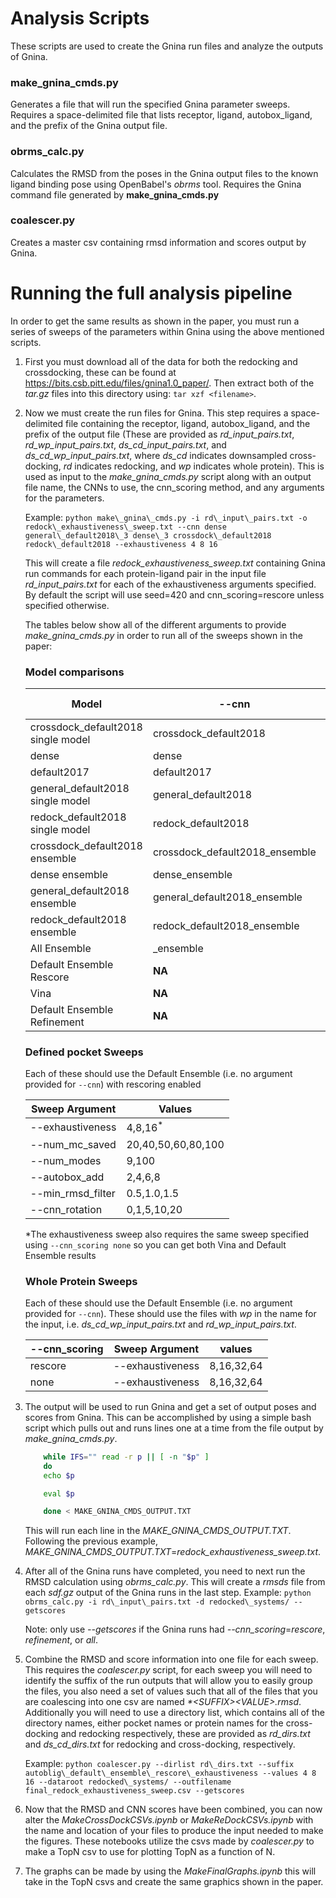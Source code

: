 # Analysis Scripts

These scripts are used to create the Gnina run files and analyze the outputs of Gnina.

### make\_gnina\_cmds.py
Generates a file that will run the specified Gnina parameter sweeps. Requires a space-delimited file that lists receptor, ligand, autobox\_ligand, and the prefix of the Gnina output file.

### obrms\_calc.py
Calculates the RMSD from the poses in the Gnina output files to the known ligand binding pose using OpenBabel's *obrms* tool. Requires the Gnina command file generated by **make\_gnina\_cmds.py**

### coalescer.py
Creates a master csv containing rmsd information and scores output by Gnina.

# Running the full analysis pipeline

In order to get the same results as shown in the paper, you must run a series of sweeps of the parameters within Gnina using the above mentioned scripts.
1. First you must download all of the data for both the redocking and crossdocking, these can be found at https://bits.csb.pitt.edu/files/gnina1.0_paper/. Then extract both of the *tar.gz* files into this directory using: `tar xzf <filename>`.

1. Now we must create the run files for Gnina. This step requires a space-delimited file containing the receptor, ligand, autobox\_ligand, and the prefix of the output file (These are provided as *rd\_input\_pairs.txt*, *rd\_wp\_input\_pairs.txt*, *ds\_cd\_input\_pairs.txt*, and *ds\_cd\_wp\_input\_pairs.txt*, where *ds\_cd* indicates downsampled cross-docking, *rd* indicates redocking, and *wp* indicates whole protein). This is used as input to the *make\_gnina\_cmds.py* script along with an output file name, the CNNs to use, the cnn\_scoring method, and any arguments for the parameters.

    Example: `python make\_gnina\_cmds.py -i rd\_input\_pairs.txt -o redock\_exhaustiveness\_sweep.txt --cnn dense general\_default2018\_3 dense\_3 crossdock\_default2018 redock\_default2018 --exhaustiveness 4 8 16`
    
    This will create a file *redock\_exhaustiveness\_sweep.txt* containing Gnina run commands for each protein-ligand pair in the input file *rd\_input\_pairs.txt* for each of the exhaustiveness arguments specified. By default the script will use seed=420 and cnn\_scoring=rescore unless specified otherwise.

    The tables below show all of the different arguments to provide *make\_gnina\_cmds.py* in order to run all of the sweeps shown in the paper:

    ### Model comparisons

	Model | \-\-cnn | \-\-cnn\_scoring 
	----- | ------- | ----------------
	crossdock\_default2018 single model | crossdock\_default2018 | rescore 
	dense | dense | rescore 
	default2017 | default2017 | rescore 
	general\_default2018 single model | general\_default2018 | rescore 
	redock\_default2018 single model | redock\_default2018 | rescore 
	crossdock\_default2018 ensemble | crossdock\_default2018\_ensemble | rescore 
	dense ensemble | dense\_ensemble | rescore 
	general\_default2018 ensemble | general\_default2018\_ensemble | rescore 
	redock\_default2018 ensemble | redock\_default2018\_ensemble | rescore 
	All Ensemble | \_ensemble | rescore 
	Default Ensemble Rescore | **NA** | rescore 
	Vina | **NA** | none |
	Default Ensemble Refinement | **NA** | refinement 


    ### Defined pocket Sweeps
    Each of these should use the Default Ensemble (i.e. no argument provided for `--cnn`) with rescoring enabled 

    | Sweep Argument | Values |
    |------|-----|
    | --exhaustiveness | 4,8,16<sup>*</sup> | 
    | --num\_mc\_saved | 20,40,50,60,80,100 | 
    | --num\_modes | 9,100 |
    | --autobox\_add | 2,4,6,8 |
    | --min\_rmsd\_filter | 0.5,1.0,1.5 |
    | --cnn\_rotation | 0,1,5,10,20 |

    *The exhaustiveness sweep also requires the same sweep specified using `--cnn_scoring none` so you can get both Vina and Default Ensemble results

    ### Whole Protein Sweeps
    Each of these should use the Default Ensemble (i.e. no argument provided for `--cnn`). These should use the files with *wp* in the name for the input, i.e. *ds\_cd\_wp\_input\_pairs.txt* and *rd\_wp\_input\_pairs.txt*.
    
    |\-\-cnn\_scoring |Sweep Argument | values |
    | --------------- | ------------- | ------ |
    | rescore | --exhaustiveness | 8,16,32,64 |
    | none | --exhaustiveness | 8,16,32,64 |


2. The output will be used to run Gnina and get a set of output poses and scores from Gnina. This can be accomplished by using a simple bash script which pulls out and runs lines one at a time from the file output by *make\_gnina\_cmds.py*.
	```bash
	    while IFS="" read -r p || [ -n "$p" ]
	    do
		echo $p 

		eval $p   

	    done < MAKE_GNINA_CMDS_OUTPUT.TXT

	```
   
	This will run each line in the *MAKE\_GNINA\_CMDS\_OUTPUT.TXT*. Following the previous example, *MAKE\_GNINA\_CMDS\_OUTPUT.TXT*=*redock\_exhaustiveness\_sweep.txt*.

3. After all of the Gnina runs have completed, you need to next run the RMSD calculation using *obrms\_calc.py*. This will create a *rmsds* file from each *sdf.gz* output of the Gnina runs in the last step. 
	Example: `python obrms_calc.py -i rd\_input\_pairs.txt -d redocked\_systems/ --getscores` 
	
	Note: only use  *--getscores* if the Gnina runs had *--cnn_scoring*=*rescore*, *refinement*, or *all*.

4. Combine the RMSD and score information into one file for each sweep. This requires the *coalescer.py* script, for each sweep you will need to identify the suffix of the run outputs that will allow you to easily group the files, you also need a set of values such that all of the files that you are coalescing into one csv are named _*\<SUFFIX\>\<VALUE\>.rmsd_. Additionally you will need to use a directory list, which contains all of the directory names, either pocket names or protein names for the cross-docking and redocking respectively, these are provided as *rd\_dirs.txt* and *ds\_cd\_dirs.txt* for redocking and cross-docking, respectively.
    
    Example: `python coalescer.py --dirlist rd\_dirs.txt --suffix autoblig\_default\_ensemble\_rescore\_exhaustiveness --values 4 8 16 --dataroot redocked\_systems/ --outfilename final_redock_exhaustiveness_sweep.csv --getscores`

5. Now that the RMSD and CNN scores have been combined, you can now alter the *MakeCrossDockCSVs.ipynb* or *MakeReDockCSVs.ipynb* with the name and location of your files to produce the input needed to make the figures. These notebooks utilize the csvs made by *coalescer.py* to make a TopN csv to use for plotting TopN as a function of N.

6. The graphs can be made by using the *MakeFinalGraphs.ipynb* this will take in the TopN csvs and create the same graphics shown in the paper.
